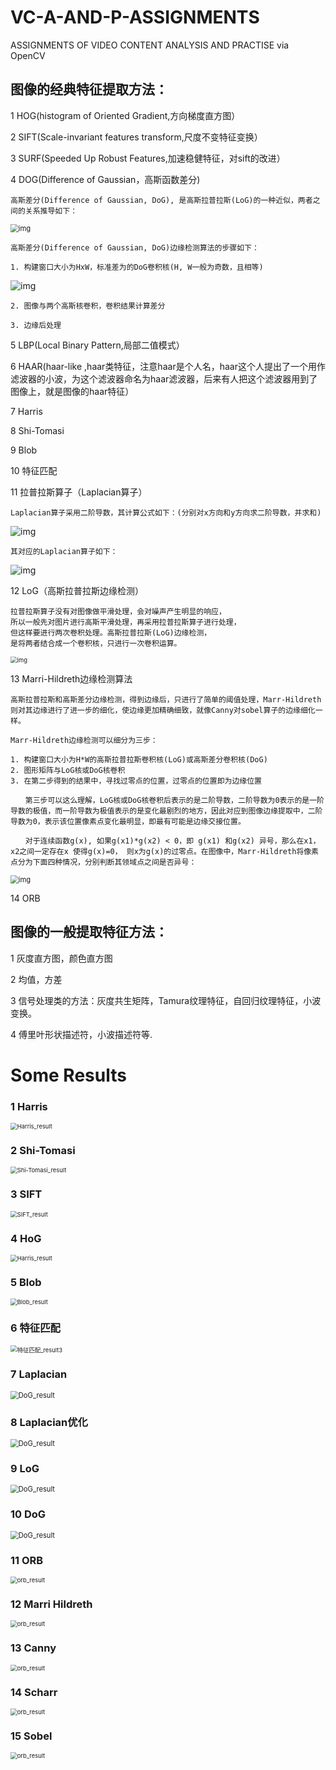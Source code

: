 # VC-A-AND-P-ASSIGNMENTS
ASSIGNMENTS OF VIDEO CONTENT ANALYSIS AND PRACTISE via OpenCV

## 图像的经典特征提取方法：
1 HOG(histogram of Oriented Gradient,方向梯度直方图）

2 SIFT(Scale-invariant features transform,尺度不变特征变换）

3 SURF(Speeded Up Robust Features,加速稳健特征，对sift的改进）

4 DOG(Difference of Gaussian，高斯函数差分)

```
高斯差分(Difference of Gaussian, DoG), 是高斯拉普拉斯(LoG)的一种近似，两者之间的关系推导如下：
```

<img src="https://img2020.cnblogs.com/blog/1483773/202009/1483773-20200907223808342-2034684231.png" alt="img" style="zoom: 80%;" />

```
高斯差分(Difference of Gaussian, DoG)边缘检测算法的步骤如下：
```

```
1. 构建窗口大小为HxW，标准差为的DoG卷积核(H, W一般为奇数，且相等)
```

![img](https://img2020.cnblogs.com/blog/1483773/202009/1483773-20200907223846233-223789886.png)

```
2. 图像与两个高斯核卷积，卷积结果计算差分
```

```
3. 边缘后处理
```

5 LBP(Local Binary Pattern,局部二值模式）

6 HAAR(haar-like ,haar类特征，注意haar是个人名，haar这个人提出了一个用作滤波器的小波，为这个滤波器命名为haar滤波器，后来有人把这个滤波器用到了图像上，就是图像的haar特征）

7 Harris

8 Shi-Tomasi

9 Blob

10 特征匹配

11 拉普拉斯算子（Laplacian算子）

```
Laplacian算子采用二阶导数，其计算公式如下：(分别对x方向和y方向求二阶导数，并求和)
```

![img](https://img2020.cnblogs.com/blog/1483773/202009/1483773-20200903223226475-943455462.png)

```
其对应的Laplacian算子如下：
```

![img](https://img2020.cnblogs.com/blog/1483773/202009/1483773-20200903223351889-65614499.png)

12 LoG（高斯拉普拉斯边缘检测）

```
拉普拉斯算子没有对图像做平滑处理，会对噪声产生明显的响应，
所以一般先对图片进行高斯平滑处理，再采用拉普拉斯算子进行处理，
但这样要进行两次卷积处理。高斯拉普拉斯(LoG)边缘检测，
是将两者结合成一个卷积核，只进行一次卷积运算。
```

<img src="https://img2020.cnblogs.com/blog/1483773/202009/1483773-20200906172326145-1396665813.png" alt="img" style="zoom:67%;" />

13 Marri-Hildreth边缘检测算法

```
高斯拉普拉斯和高斯差分边缘检测，得到边缘后，只进行了简单的阈值处理，Marr-Hildreth则对其边缘进行了进一步的细化，使边缘更加精确细致，就像Canny对sobel算子的边缘细化一样。

Marr-Hildreth边缘检测可以细分为三步：

1. 构建窗口大小为H*W的高斯拉普拉斯卷积核(LoG)或高斯差分卷积核(DoG)
2. 图形矩阵与LoG核或DoG核卷积
3. 在第二步得到的结果中，寻找过零点的位置，过零点的位置即为边缘位置

　　第三步可以这么理解，LoG核或DoG核卷积后表示的是二阶导数，二阶导数为0表示的是一阶导数的极值，而一阶导数为极值表示的是变化最剧烈的地方，因此对应到图像边缘提取中，二阶导数为0，表示该位置像素点变化最明显，即最有可能是边缘交接位置。

　　对于连续函数g(x), 如果g(x1)*g(x2) < 0，即 g(x1) 和g(x2) 异号，那么在x1，x2之间一定存在x 使得g(x)=0， 则x为g(x)的过零点。在图像中，Marr-Hildreth将像素点分为下面四种情况，分别判断其领域点之间是否异号：
```

<img src="https://img2020.cnblogs.com/blog/1483773/202009/1483773-20200907232427155-360279697.png" alt="img" style="zoom:80%;" />

14 ORB

## 图像的一般提取特征方法：

1 灰度直方图，颜色直方图

2 均值，方差

3 信号处理类的方法：灰度共生矩阵，Tamura纹理特征，自回归纹理特征，小波变换。

4 傅里叶形状描述符，小波描述符等.

# Some Results

### 1  Harris

<img src="./Pics/Harris_result.png" alt="Harris_result" style="zoom:67%;" />

### 2  Shi-Tomasi

<img src="./Pics/Shi-Tomasi_result.png" alt="Shi-Tomasi_result" style="zoom:67%;" />

### 3  SIFT

<img src="./Pics/SIFT_result.png" alt="SIFT_result" style="zoom:67%;" />

### 4  HoG

<img src="./Pics/Harris_result.png" alt="Harris_result" style="zoom:67%;" />

### 5  Blob

<img src="./Pics/Blob_result.png" alt="Blob_result" style="zoom:67%;" />

### 6  特征匹配

<img src="./Pics/特征匹配_result3.png" alt="特征匹配_result3" style="zoom: 67%;" />

### 7  Laplacian 

<img src=".\Pics\laplacian_result.png" alt="DoG_result" style="zoom: 80%;" />

### 8 Laplacian优化

<img src=".\Pics\laplacian_result2.png" alt="DoG_result" style="zoom: 80%;" />

### 9 LoG

<img src=".\Pics\LoG_result.png" alt="DoG_result" style="zoom: 80%;" />

### 10 DoG

<img src=".\Pics\DoG_result.png" alt="DoG_result" style="zoom: 80%;" />

### 11  ORB

<img src=".\Pics\orb_result.png" alt="orb_result" style="zoom: 67%;" />

 ### 12  Marri Hildreth

<img src=".\Pics\Marri_Hildreth_result.png" alt="orb_result" style="zoom: 67%;" />

### 13 Canny

<img src=".\Pics\canny_result1.png" alt="orb_result" style="zoom: 67%;" />

### 14 Scharr

<img src=".\Pics\Scharr_result.png" alt="orb_result" style="zoom: 67%;" />

### 15 Sobel

<img src=".\Pics\sobel_result2.png" alt="orb_result" style="zoom: 67%;" />